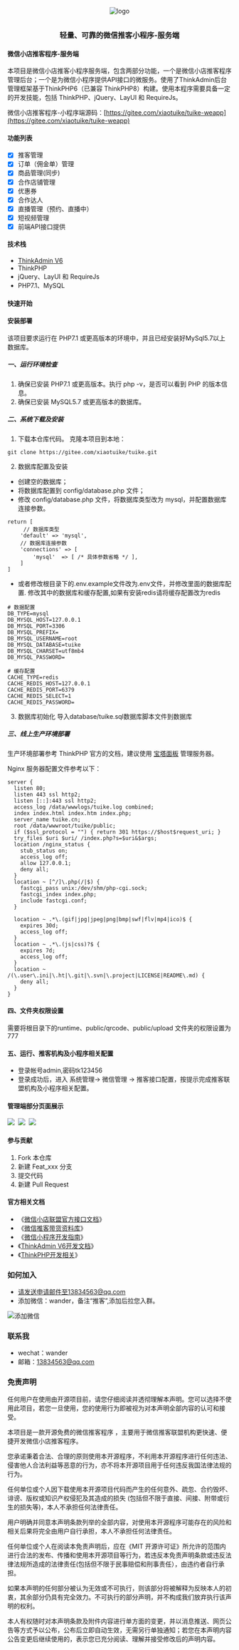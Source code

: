 <p align="center">
  <img alt="logo" src="https://foruda.gitee.com/avatar/1748600250044327169/15135660_xiaotuike_1748600249.png" style="margin-bottom: 10px;">
</p>
<h3 align="center">轻量、可靠的微信推客小程序-服务端</h3>


#### 微信小店推客程序-服务端
本项目是微信小店推客小程序服务端，包含两部分功能，一个是微信小店推客程序管理后台；一个是为微信小程序提供API接口的微服务。使用了ThinkAdmin后台管理框架基于ThinkPHP6（已兼容 ThinkPHP8）构建。使用本程序需要具备一定的开发技能，包括 ThinkPHP、jQuery、LayUI 和 RequireJs。

微信小店推客程序-小程序端源码：[https://gitee.com/xiaotuike/tuike-weapp](https://gitee.com/xiaotuike/tuike-weapp)

#### 功能列表
- [x] 推客管理
- [x] 订单（佣金单）管理
- [x] 商品管理(同步)
- [x] 合作店铺管理
- [x] 优惠券
- [x] 合作达人
- [x] 直播管理（预约、直播中）
- [x] 短视频管理
- [x] 前端API接口提供

#### 技术栈
- [ThinkAdmin V6](https://thinkadmin.top/)
- ThinkPHP
- jQuery、LayUI 和 RequireJs
- PHP7.1、MySQL

#### 快速开始

#### 安装部署
该项目要求运行在 PHP7.1 或更高版本的环境中，并且已经安装好MySql5.7以上数据库。

##### 一、运行环境检查

1. 确保已安装 PHP7.1 或更高版本。执行 php -v，是否可以看到 PHP 的版本信息。
2. 确保已安装 MySQL5.7 或更高版本的数据库。

##### 二、系统下载及安装

1. 下载本仓库代码。
克隆本项目到本地：

```
git clone https://gitee.com/xiaotuike/tuike.git
```

2. 数据库配置及安装
- 创建空的数据库；
- 将数据库配置到 config/database.php 文件；
- 修改 config/database.php 文件，将数据库类型改为 mysql，并配置数据库连接参数。
```
return [
     // 数据库类型
    'default' => 'mysql',
    // 数据库连接参数
    'connections' => [
        'mysql'  => [ /* 具体参数省略 */ ], 
    ]
]
```
- 或者修改根目录下的.env.example文件改为.env文件，并修改里面的数据库配置.
修改其中的数据库和缓存配置,如果有安装redis请将缓存配置改为redis
```
# 数据配置
DB_TYPE=mysql
DB_MYSQL_HOST=127.0.0.1
DB_MYSQL_PORT=3306
DB_MYSQL_PREFIX=
DB_MYSQL_USERNAME=root
DB_MYSQL_DATABASE=tuike
DB_MYSQL_CHARSET=utf8mb4
DB_MYSQL_PASSWORD=

# 缓存配置
CACHE_TYPE=redis
CACHE_REDIS_HOST=127.0.0.1
CACHE_REDIS_PORT=6379
CACHE_REDIS_SELECT=1
CACHE_REDIS_PASSWORD=
```

3. 数据库初始化
导入database/tuike.sql数据库脚本文件到数据库

##### 三、线上生产环境部署
生产环境部署参考 ThinkPHP 官方的文档，建议使用 [宝塔面板](https://www.bt.cn/new/index.html) 管理服务器。

Nginx 服务器配置文件参考以下：
```
server {
  listen 80;
  listen 443 ssl http2;
  listen [::]:443 ssl http2;
  access_log /data/wwwlogs/tuike.log combined;
  index index.html index.htm index.php;
  server_name tuike.cn;
  root /data/wwwroot/tuike/public;
  if ($ssl_protocol = "") { return 301 https://$host$request_uri; }
  try_files $uri $uri/ /index.php?s=$uri&$args;
  location /nginx_status {
    stub_status on;
    access_log off;
    allow 127.0.0.1;
    deny all;
  }
  location ~ [^/]\.php(/|$) {
    fastcgi_pass unix:/dev/shm/php-cgi.sock;
    fastcgi_index index.php;
    include fastcgi.conf;
  }

  location ~ .*\.(gif|jpg|jpeg|png|bmp|swf|flv|mp4|ico)$ {
    expires 30d;
    access_log off;
  }
  location ~ .*\.(js|css)?$ {
    expires 7d;
    access_log off;
  }
  location ~ /(\.user\.ini|\.ht|\.git|\.svn|\.project|LICENSE|README\.md) {
    deny all;
  }
}
```

#### 四、文件夹权限设置
需要将根目录下的runtime、public/qrcode、public/upload 文件夹的权限设置为777


#### 五、运行、推客机构及小程序相关配置
- 登录帐号admin,密码tk123456
- 登录成功后，进入 系统管理-> 微信管理 -> 推客接口配置，按提示完成推客联盟机构及小程序相关配置。


#### 管理端部分页面展示
<img src="https://foruda.gitee.com/images/1748930295848888774/9f5a7e72_126105.png" />&nbsp;
<img src="https://foruda.gitee.com/images/1748930340702008146/b39d4416_126105.png" />&nbsp;
<img src="https://foruda.gitee.com/images/1748930374588435473/ce2768c0_126105.png" />&nbsp;


#### 参与贡献

1.  Fork 本仓库
2.  新建 Feat_xxx 分支
3.  提交代码
4.  新建 Pull Request


#### 官方相关文档
- 《[微信小店联盟官方接口文档](https://developers.weixin.qq.com/doc/store/leagueheadsupplier/)》
- 《[微信推客带货资料库](https://doc.weixin.qq.com/doc/w3_ATAAHwZ5AJc9IuP42XTS7yRqcATLf)》
- 《[微信小程序开发指南](https://developers.weixin.qq.com/miniprogram/dev/framework/)》
- 《[ThinkAdmin V6开发文档](https://thinkadmin.top/)》
- 《[ThinkPHP开发相关](https://www.thinkphp.cn/)》

### 如何加入
- 请发送申请邮件至13834563@qq.com
- 添加微信：wander，备注“推客”,添加后拉您入群。

![添加微信](https://foruda.gitee.com/images/1748587024440552091/b9d154a8_126105.png "微信二维码")


### 联系我
- wechat：wander
- 邮箱：13834563@qq.com



### 免责声明
任何用户在使用由开源项目前，请您仔细阅读并透彻理解本声明。您可以选择不使用此项目，若您一旦使用，您的使用行为即被视为对本声明全部内容的认可和接受。

本项目是一款开源免费的微信推客程序 ，主要用于微信推客联盟机构更快速、便捷开发微信小店推客程序。

您承诺秉着合法、合理的原则使用本开源程序，不利用本开源程序进行任何违法、侵害他人合法利益等恶意的行为，亦不将本开源项目用于任何违反我国法律法规的行为。

任何单位或个人因下载使用本开源项目代码而产生的任何意外、疏忽、合约毁坏、诽谤、版权或知识产权侵犯及其造成的损失 (包括但不限于直接、间接、附带或衍生的损失等)，本人不承担任何法律责任。

用户明确并同意本声明条款列举的全部内容，对使用本开源程序可能存在的风险和相关后果将完全由用户自行承担，本人不承担任何法律责任。

任何单位或个人在阅读本免责声明后，应在《MIT 开源许可证》所允许的范围内进行合法的发布、传播和使用本开源项目等行为，若违反本免责声明条款或违反法律法规所造成的法律责任(包括但不限于民事赔偿和刑事责任），由违约者自行承担。

如果本声明的任何部分被认为无效或不可执行，则该部分将被解释为反映本人的初衷，其余部分仍具有完全效力。不可执行的部分声明，并不构成我们放弃执行该声明的权利。

本人有权随时对本声明条款及附件内容进行单方面的变更，并以消息推送、网页公告等方式予以公布，公布后立即自动生效，无需另行单独通知；若您在本声明内容公告变更后继续使用的，表示您已充分阅读、理解并接受修改后的声明内容。